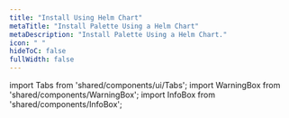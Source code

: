 ```yaml
---
title: "Install Using Helm Chart"
metaTitle: "Install Palette Using a Helm Chart"
metaDescription: "Install Palette Using a Helm Chart."
icon: " "
hideToC: false
fullWidth: false
---
```


import Tabs from 'shared/components/ui/Tabs';
import WarningBox from 'shared/components/WarningBox';
import InfoBox from 'shared/components/InfoBox';


